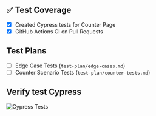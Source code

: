 ## ✅ Test Coverage

- [x] Created Cypress tests for Counter Page
- [x] GitHub Actions CI on Pull Requests

## Test Plans

- [ ] Edge Case Tests (`test-plan/edge-cases.md`)
- [ ] Counter Scenario Tests (`test-plan/counter-tests.md`)

<!-- TEST-RESULT-START -->
<!-- TEST-RESULT-END -->

<!-- TEST-PLAN-CHECKS-START -->
<!-- TEST-PLAN-CHECKS-END -->


<!-- TEST-PLAN-CHECKS-START -->
<!-- TEST-PLAN-CHECKS-END -->

## Verify test Cypress
![Cypress Tests](https://github.com/LaissaPereira/xayn_test_automation_web/actions/workflows/verify.yml/badge.svg)

